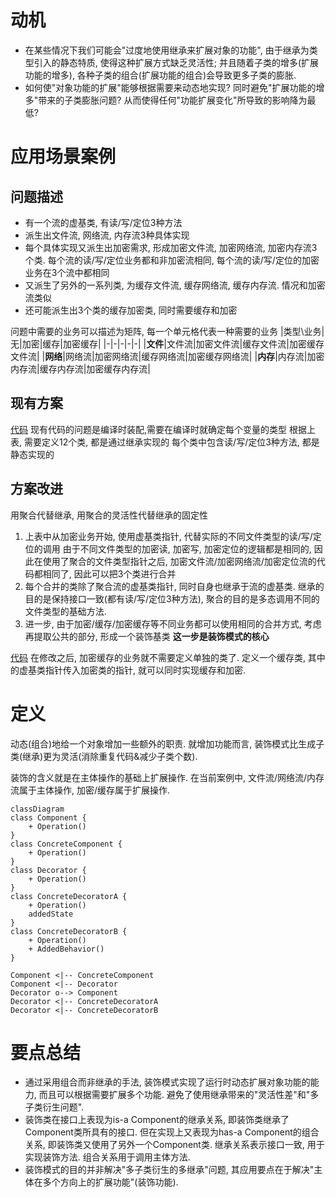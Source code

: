 # 动机
- 在某些情况下我们可能会"过度地使用继承来扩展对象的功能", 由于继承为类型引入的静态特质, 使得这种扩展方式缺乏灵活性; 并且随着子类的增多(扩展功能的增多), 各种子类的组合(扩展功能的组合)会导致更多子类的膨胀. 
- 如何使"对象功能的扩展"能够根据需要来动态地实现? 同时避免"扩展功能的增多"带来的子类膨胀问题? 从而使得任何"功能扩展变化"所导致的影响降为最低? 

# 应用场景案例
## 问题描述
- 有一个流的虚基类, 有读/写/定位3种方法
- 派生出文件流, 网络流, 内存流3种具体实现
- 每个具体实现又派生出加密需求, 形成加密文件流, 加密网络流, 加密内存流3个类. 每个流的读/写/定位业务都和非加密流相同, 每个流的读/写/定位的加密业务在3个流中都相同
- 又派生了另外的一系列类, 为缓存文件流, 缓存网络流, 缓存内存流. 情况和加密流类似
- 还可能派生出3个类的缓存加密类, 同时需要缓存和加密

问题中需要的业务可以描述为矩阵, 每一个单元格代表一种需要的业务
|类型\业务|无|加密|缓存|加密缓存|
|-|-|-|-|-|
|**文件**|文件流|加密文件流|缓存文件流|加密缓存文件流|
|**网络**|网络流|加密网络流|缓存网络流|加密缓存网络流|
|**内存**|内存流|加密内存流|缓存内存流|加密缓存内存流|


## 现有方案
[代码](inherit.cpp)
现有代码的问题是编译时装配,需要在编译时就确定每个变量的类型
根据上表, 需要定义12个类, 都是通过继承实现的
每个类中包含读/写/定位3种方法, 都是静态实现的

## 方案改进
用聚合代替继承, 用聚合的灵活性代替继承的固定性
1. 上表中从加密业务开始, 使用虚基类指针, 代替实际的不同文件类型的读/写/定位的调用
    由于不同文件类型的加密读, 加密写, 加密定位的逻辑都是相同的, 因此在使用了聚合的文件类型指针之后, 加密文件流/加密网络流/加密定位流的代码都相同了, 因此可以把3个类进行合并
1. 每个合并的类除了聚合流的虚基类指针, 同时自身也继承于流的虚基类. 继承的目的是保持接口一致(都有读/写/定位3种方法), 聚合的目的是多态调用不同的文件类型的基础方法.
1. 进一步, 由于加密/缓存/加密缓存等不同业务都可以使用相同的合并方式, 考虑再提取公共的部分, 形成一个装饰基类
    **这一步是装饰模式的核心**

[代码](decorator.cpp)
在修改之后, 加密缓存的业务就不需要定义单独的类了. 定义一个缓存类, 其中的虚基类指针传入加密类的指针, 就可以同时实现缓存和加密. 

# 定义
动态(组合)地给一个对象增加一些额外的职责. 就增加功能而言, 装饰模式比生成子类(继承)更为灵活(消除重复代码&减少子类个数). 

装饰的含义就是在主体操作的基础上扩展操作. 在当前案例中, 文件流/网络流/内存流属于主体操作, 加密/缓存属于扩展操作. 

```mermaid
classDiagram
class Component {
    + Operation()
}
class ConcreteComponent {
    + Operation()
}
class Decorator {
    + Operation()
}
class ConcreteDecoratorA {
    + Operation()
    addedState
}
class ConcreteDecoratorB {
    + Operation()
    + AddedBehavior()
}

Component <|-- ConcreteComponent
Component <|-- Decorator
Decorator o--> Component
Decorator <|-- ConcreteDecoratorA
Decorator <|-- ConcreteDecoratorB
```

# 要点总结
- 通过采用组合而非继承的手法, 装饰模式实现了运行时动态扩展对象功能的能力, 而且可以根据需要扩展多个功能. 避免了使用继承带来的"灵活性差"和"多子类衍生问题". 
- 装饰类在接口上表现为is-a Component的继承关系, 即装饰类继承了Component类所具有的接口. 但在实现上又表现为has-a Component的组合关系, 即装饰类又使用了另外一个Component类. 
    继承关系表示接口一致, 用于实现装饰方法. 组合关系用于调用主体方法. 
- 装饰模式的目的并非解决"多子类衍生的多继承"问题, 其应用要点在于解决"主体在多个方向上的扩展功能"(装饰功能). 